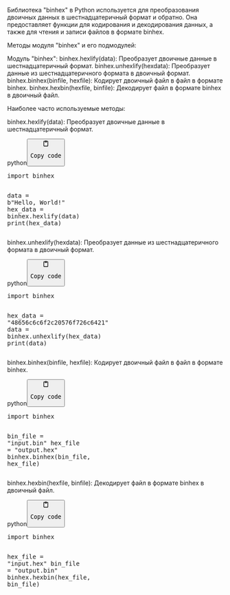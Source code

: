 <p>Библиотека "binhex" в Python используется для преобразования двоичных данных в шестнадцатеричный формат и обратно.
Она предоставляет функции для кодирования и декодирования данных, а также для чтения и записи файлов в формате binhex.</p>
<p>Методы модуля "binhex" и его подмодулей:</p>
<p>Модуль "binhex":
binhex.hexlify(data): Преобразует двоичные данные в шестнадцатеричный формат.
binhex.unhexlify(hexdata): Преобразует данные из шестнадцатеричного формата в двоичный формат.
binhex.binhex(binfile, hexfile): Кодирует двоичный файл в файл в формате binhex.
binhex.hexbin(hexfile, binfile): Декодирует файл в формате binhex в двоичный файл.</p>
<p>Наиболее часто используемые методы:</p>
<p>binhex.hexlify(data): Преобразует двоичные данные в шестнадцатеричный формат.</p>
<div class="code-element"><div class="lang-line"><text>python</text><button class="copy-button" onclick="copyCode(this)"><svg aria-hidden="true" xmlns="http://www.w3.org/2000/svg" width="16" height="16" fill="none" viewBox="0 0 24 24"><path stroke="currentColor" stroke-linecap="round" stroke-linejoin="round" stroke-width="2" d="M15 4h3a1 1 0 0 1 1 1v15a1 1 0 0 1-1 1H6a1 1 0 0 1-1-1V5a1 1 0 0 1 1-1h3m0 3h6m-5-4v4h4V3h-4Z"/></svg><pre>Copy code</pre></button></div><div class="code"><div class="highlight"><pre><span></span><span class="kn">import</span> <span class="nn">binhex</span>

<span class="n">data</span> <span class="o">=</span> <span class="sa">b</span><span class="s2">&quot;Hello, World!&quot;</span>
<span class="n">hex_data</span> <span class="o">=</span> <span class="n">binhex</span><span class="o">.</span><span class="n">hexlify</span><span class="p">(</span><span class="n">data</span><span class="p">)</span>
<span class="nb">print</span><span class="p">(</span><span class="n">hex_data</span><span class="p">)</span>
</pre></div></div></div>

<p>binhex.unhexlify(hexdata): Преобразует данные из шестнадцатеричного формата в двоичный формат.</p>
<div class="code-element"><div class="lang-line"><text>python</text><button class="copy-button" onclick="copyCode(this)"><svg aria-hidden="true" xmlns="http://www.w3.org/2000/svg" width="16" height="16" fill="none" viewBox="0 0 24 24"><path stroke="currentColor" stroke-linecap="round" stroke-linejoin="round" stroke-width="2" d="M15 4h3a1 1 0 0 1 1 1v15a1 1 0 0 1-1 1H6a1 1 0 0 1-1-1V5a1 1 0 0 1 1-1h3m0 3h6m-5-4v4h4V3h-4Z"/></svg><pre>Copy code</pre></button></div><div class="code"><div class="highlight"><pre><span></span><span class="kn">import</span> <span class="nn">binhex</span>

<span class="n">hex_data</span> <span class="o">=</span> <span class="s2">&quot;48656c6c6f2c20576f726c6421&quot;</span>
<span class="n">data</span> <span class="o">=</span> <span class="n">binhex</span><span class="o">.</span><span class="n">unhexlify</span><span class="p">(</span><span class="n">hex_data</span><span class="p">)</span>
<span class="nb">print</span><span class="p">(</span><span class="n">data</span><span class="p">)</span>
</pre></div></div></div>

<p>binhex.binhex(binfile, hexfile): Кодирует двоичный файл в файл в формате binhex.</p>
<div class="code-element"><div class="lang-line"><text>python</text><button class="copy-button" onclick="copyCode(this)"><svg aria-hidden="true" xmlns="http://www.w3.org/2000/svg" width="16" height="16" fill="none" viewBox="0 0 24 24"><path stroke="currentColor" stroke-linecap="round" stroke-linejoin="round" stroke-width="2" d="M15 4h3a1 1 0 0 1 1 1v15a1 1 0 0 1-1 1H6a1 1 0 0 1-1-1V5a1 1 0 0 1 1-1h3m0 3h6m-5-4v4h4V3h-4Z"/></svg><pre>Copy code</pre></button></div><div class="code"><div class="highlight"><pre><span></span><span class="kn">import</span> <span class="nn">binhex</span>

<span class="n">bin_file</span> <span class="o">=</span> <span class="s2">&quot;input.bin&quot;</span>
<span class="n">hex_file</span> <span class="o">=</span> <span class="s2">&quot;output.hex&quot;</span>
<span class="n">binhex</span><span class="o">.</span><span class="n">binhex</span><span class="p">(</span><span class="n">bin_file</span><span class="p">,</span> <span class="n">hex_file</span><span class="p">)</span>
</pre></div></div></div>

<p>binhex.hexbin(hexfile, binfile): Декодирует файл в формате binhex в двоичный файл.</p>
<div class="code-element"><div class="lang-line"><text>python</text><button class="copy-button" onclick="copyCode(this)"><svg aria-hidden="true" xmlns="http://www.w3.org/2000/svg" width="16" height="16" fill="none" viewBox="0 0 24 24"><path stroke="currentColor" stroke-linecap="round" stroke-linejoin="round" stroke-width="2" d="M15 4h3a1 1 0 0 1 1 1v15a1 1 0 0 1-1 1H6a1 1 0 0 1-1-1V5a1 1 0 0 1 1-1h3m0 3h6m-5-4v4h4V3h-4Z"/></svg><pre>Copy code</pre></button></div><div class="code"><div class="highlight"><pre><span></span><span class="kn">import</span> <span class="nn">binhex</span>

<span class="n">hex_file</span> <span class="o">=</span> <span class="s2">&quot;input.hex&quot;</span>
<span class="n">bin_file</span> <span class="o">=</span> <span class="s2">&quot;output.bin&quot;</span>
<span class="n">binhex</span><span class="o">.</span><span class="n">hexbin</span><span class="p">(</span><span class="n">hex_file</span><span class="p">,</span> <span class="n">bin_file</span><span class="p">)</span>
</pre></div></div></div>